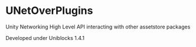 # UNetOverPlugins
Unity Networking High Level API interacting with other assetstore packages

Developed under 
Uniblocks 1.4.1

